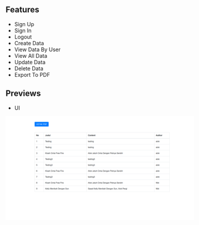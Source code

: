 ## Features

- Sign Up
- Sign In
- Logout
- Create Data
- View Data By User
- View All Data
- Update Data
- Delete Data
- Export To PDF

## Previews

- UI

 ![Preview 1](/public/img/preview1.png)